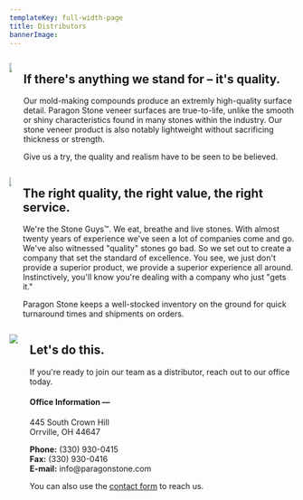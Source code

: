 ```yaml
---
templateKey: full-width-page
title: Distributors
bannerImage:
---
```

<div class="columns has-margin-top-large">
  <div class="column is-half">

![](/img/river-rock-fireplace0000.jpg)

  </div>
  <div class="column is-half flex-beginning">
    <h2 class="title is-2">If there's anything we stand for – it's quality.</h2>
    <p>Our mold-making compounds produce an extremly high-quality surface detail. Paragon Stone veneer surfaces are true-to-life, unlike the smooth or shiny characteristics found in many stones within the industry. Our stone veneer product is also notably lightweight without sacrificing thickness or strength.</p>
    <p>Give us a try, the quality and realism have to be seen to be believed.</p>
  </div>
</div>
<div class="columns has-margin-top-large">
  <div class="column is-half">

![](/img/river-rock-fireplace0000.jpg)

  </div>
  <div class="column is-half">
    <h2 class="title is-2">The right quality, the right value, the right service.</h2>
    <p>We're the Stone Guys™. We eat, breathe and live stones. With almost twenty years of experience we've seen a lot of companies come and go. We've also witnessed "quality" stones go bad. So we set out to create a company that set the standard of excellence. You see, we just don't provide a superior product, we provide a superior experience all around. Instinctively, you'll know you're dealing with a company who just "gets it."</p>
    <p>Paragon Stone keeps a well-stocked inventory on the ground for quick turnaround times and shipments on orders.</p>
  </div>
</div>
<div class="columns has-margin-top-large">
  <div class="column is-half">

![](/img/river-rock-fireplace0000.jpg)

  </div>
  <div class="column is-half flex-beginning">
    <h2 class="title is-2">Let's do this.</h2>
    <p>If you're ready to join our team as a distributor, reach out to our office today.</p>
    <h4 class="title is-4">Office Information —</h4>
    <p>445 South Crown Hill<br/>Orrville, OH 44647</p>
    <p className="has-padding-top-small">
      <b>Phone:</b> (330) 930-0415<br/>
      <b>Fax:</b> (330) 930-0416<br/>
      <b>E-mail:</b> info@paragonstone.com
    </p>
    <p>You can also use the <a href="/contact">contact form</a> to reach us.</p>
  </div>
</div>